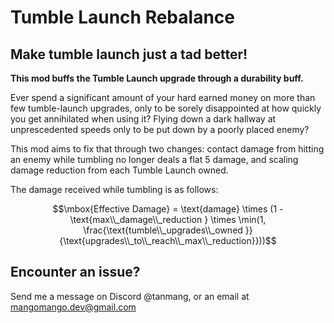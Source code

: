 # **Tumble Launch Rebalance**

## **Make tumble launch just a tad better!**

**This mod buffs the Tumble Launch upgrade through a durability buff.**

Ever spend a significant amount of your hard earned money on more than few tumble-launch upgrades, only to be sorely disappointed at how quickly you get annihilated when using it? Flying down a dark hallway at unprescedented speeds only to be put down by a poorly placed enemy?

This mod aims to fix that through two changes: contact damage from hitting an enemy while tumbling no longer deals a flat 5 damage, and scaling damage reduction from each Tumble Launch owned.

The damage received while tumbling is as follows:

$$\mbox{Effective Damage} = \text{damage} \times (1 - \text{max\\_damage\\_reduction } \times \min(1, \frac{\text{tumble\\_upgrades\\_owned }}{\text{upgrades\\_to\\_reach\\_max\\_reduction}}))$$

## **Encounter an issue?**

Send me a message on Discord @tanmang, or an email at mangomango.dev@gmail.com
